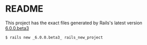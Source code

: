 # README

This project has the exact files generated by Rails's latest version [6.0.0.beta3](https://github.com/harshalbhakta/rails_new_project/blob/master/Gemfile#L7)

````bash
$ rails new _6.0.0.beta3_ rails_new_project
````
